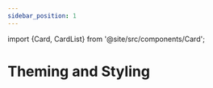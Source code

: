 ```yaml
---
sidebar_position: 1
---
```


import {Card, CardList} from '@site/src/components/Card';

# Theming and Styling

<CardList>
  <Card label="Theme overview" isPrimary={true} link="theme"/>
  <Card label="Animation" link="animation"/>
  <Card label="Colors" link="colors" />
  <Card label="Fonts" link="fonts" />
</CardList>
